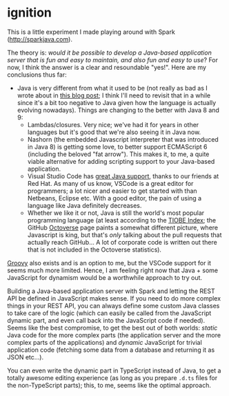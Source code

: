 # ignition

This is a little experiment I made playing around with Spark (http://sparkjava.com).

The theory is: _would it be possible to develop a Java-based application server that is fun and easy to maintain, and also fun and easy to use_? For now, I think the answer is a clear and resoundable "yes!". Here are my conclusions thus far:

- Java is very different from what it used to be (not really as bad as I wrote about in [this blog post](http://perlun.eu.org/en/2017/04/03/my-three-favourite-programming-languages); I think I'll need to revisit that in a while since it's a bit too negative to Java given how the language is actually evolving nowadays). Things are changing to the better with Java 8 and 9:
  - Lambdas/closures. Very nice; we've had it for years in other languages but it's good that we're also seeing it in Java now.
  - Nashorn (the embedded Javascript interpreter that was introduced in Java 8) is getting some love, to better support ECMAScript 6 (including the beloved "fat arrow"). This makes it, to me, a quite viable alternative for adding scripting support to your Java-based application.
  - Visual Studio Code has [great Java support](https://github.com/redhat-developer/vscode-java), thanks to our friends at Red Hat. As many of us know, VSCode is a great editor for programmers; a lot nicer and easier to get started with than Netbeans, Eclipse etc. With a good editor, the pain of using a language like Java definitely decreases.
  - Whether we like it or not, Java is still the world's most popular programming language (at least according to the [TIOBE Index](https://www.tiobe.com/tiobe-index/); the GitHub [Octoverse](https://octoverse.github.com/) page paints a somewhat different picture, where Javascript is king, but that's _only_ talking about the pull requests that actually reach GitHub... A lot of corporate code is written out there that is not included in the Octoverse statistics).

[Groovy](http://groovy-lang.org/) also exists and is an option to me, but the VSCode support for it seems much more limited. Hence, I am feeling right now that Java + some JavaScript for dynamism would be a worthwhile approach to try out.

Building a Java-based application server with Spark and letting the REST API be defined in JavaScript makes sense. If you need to do more complex things in your REST API, you can always define some custom Java classes to take care of the logic (which can easily be called from the JavaScript dynamic part, and even call back into the JavaScript code if needed). Seems like the best compromise, to get the best out of both worlds: _static_ Java code for the more complex parts (the application server and the more complex parts of the applications) and _dynamic_ JavaScript for trivial application code (fetching some data from a database and returning it as JSON etc...).

You can even write the dynamic part in TypeScript instead of Java, to get a totally awesome editing experience (as long as you prepare `.d.ts` files for the non-TypeScript parts); this, to me, seems like the optimal approach.
